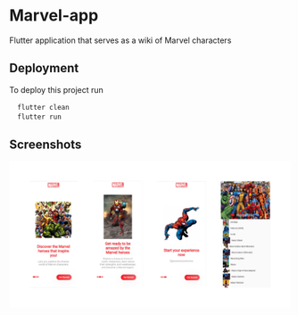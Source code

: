 
# Marvel-app

Flutter application that serves as a wiki of Marvel characters



## Deployment

To deploy this project run

```bash
  flutter clean
  flutter run
```


## Screenshots

![App Screenshot](https://github.com/Elisee-Junior/Marvel-app/blob/main/screenshot/appScreen.png)



